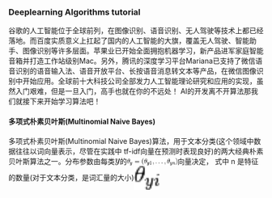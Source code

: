 ### Deeplearning Algorithms tutorial
谷歌的人工智能位于全球前列，在图像识别、语音识别、无人驾驶等技术上都已经落地。而百度实质意义上扛起了国内的人工智能的大旗，覆盖无人驾驶、智能助手、图像识别等许多层面。苹果业已开始全面拥抱机器学习，新产品进军家庭智能音箱并打造工作站级别Mac。另外，腾讯的深度学习平台Mariana已支持了微信语音识别的语音输入法、语音开放平台、长按语音消息转文本等产品，在微信图像识别中开始应用。全球前十大科技公司全部发力人工智能理论研究和应用的实现，虽然入门艰难，但是一旦入门，高手也就在你的不远处！
AI的开发离不开算法那我们就接下来开始学习算法吧！

#### 多项式朴素贝叶斯(Multinomial Naive Bayes)

 多项式朴素贝叶斯(Multinomial Naive Bayes)算法，用于文本分类(这个领域中数据往往以词向量表示，尽管在实践中 tf-idf向量在预测时表现良好)的两大经典朴素贝叶斯算法之一。分布参数由每类<img width="10" align="center" src="../../images/206.jpg" />的<img width="100" align="center" src="../../images/207.jpg" />向量决定， 式中 n 是特征的数量(对于文本分类，是词汇量的大小)<img width="50" align="center" src="../../images/208.jpg" />

